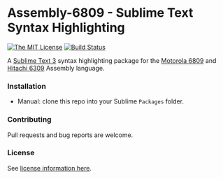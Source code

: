 # Assembly-6809 - Sublime Text Syntax Highlighting

[![The MIT License](https://img.shields.io/badge/license-MIT-brightgreen.svg)](http://opensource.org/licenses/MIT)
[![Build Status](https://travis-ci.org/dougmasten/sublime-assembly-6809.svg?branch=master)](https://travis-ci.org/dougmasten/sublime-assembly-6809)

A [Sublime Text 3][Sublime] syntax highlighting package for the [Motorola 6809][Motorola] and [Hitachi 6309][Hitachi] Assembly language.

### Installation
* Manual: clone this repo into your Sublime `Packages` folder.

### Contributing

Pull requests and bug reports are welcome.

### License

See [license information here](LICENSE).

[Sublime]: https://www.sublimetext.com/
[Motorola]: https://en.wikipedia.org/wiki/Motorola_6809
[Hitachi]: https://en.wikipedia.org/wiki/Hitachi_6309
